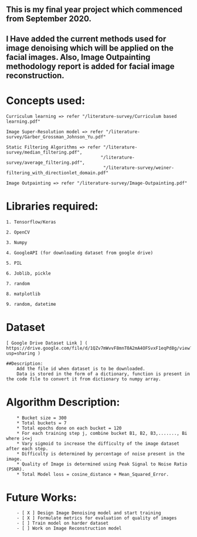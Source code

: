 ## This is my final year project which commenced from September 2020.

## I Have added the current methods used for image denoising which will be applied on the facial images. Also, Image Outpainting methodology report is added for facial image reconstruction.


# Concepts used:

    Curriculum learning => refer "/literature-survey/Curriculum based learning.pdf"

    Image Super-Resolution model => refer "/literature-survey/Garber_Grossman_Johnson_Yu.pdf"

    Static Filtering Algorithms => refer "/literature-survey/median_filtering.pdf", 
                                        "/literature-survey/average_filtering.pdf", 
                                         "/literature-survey/weiner-filtering_with_directionlet_domain.pdf"

    Image Outpainting => refer "/literature-survey/Image-Outpainting.pdf"



# Libraries required:

    1. Tensorflow/Keras

    2. OpenCV

    3. Numpy

    4. GoogleAPI (for downloading dataset from google drive)

    5. PIL

    6. Joblib, pickle

    7. random

    8. matplotlib

    9. random, datetime



# Dataset

    [ Google Drive Dataset Link ] ( https://drive.google.com/file/d/1QZv7mWvvF8mnT0A2mA4OFSvxF1eqPd8g/view?usp=sharing )

    ##Description: 
        Add the file id when dataset is to be downloaded. 
        Data is stored in the form of a dictionary, function is present in the code file to convert it from dictionary to numpy array.

# Algorithm Description:

        * Bucket size = 300
        * Total buckets = 7
        * Total epochs done on each bucket = 120
        * For each training step j, combine bucket B1, B2, B3,......., Bi where i<=j
        * Vary sigmoid to increase the difficulty of the image dataset after each step.
        * Difficulty is determined by percentage of noise present in the image.
        * Quality of Image is determined using Peak Signal to Noise Ratio (PSNR).
        * Total Model loss = cosine_distance + Mean_Squared_Error.
 
# Future Works:
        
        - [ X ] Design Image Denoising model and start training
        - [ X ] Formulate metrics for evaluation of quality of images
        - [ ] Train model on harder dataset
        - [ ] Work on Image Reconstruction model
